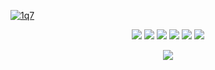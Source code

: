 [![1q7](https://media.discordapp.net/attachments/659160460255297537/931884339321507880/unknown.png)](https://discord.com/users/526037452033622036)
<p align="center">
   <a href="https://discord.com/users/526037452033622036" target"blank_"><img src="https://img.shields.io/badge/discord%20-111111.svg?&style=for-the-badge&logo=discord&logoColor=white"></a>
   <a href="https://open.spotify.com/user/ny7iep1efecf70ryav5afje0z" target"blank_"><img src="https://img.shields.io/badge/Spotify%20-111111.svg?&style=for-the-badge&logo=spotify&logoColor=white"></a>
   <a href="https://www.youtube.com/channel/UC4DDwMs70M2RN3JYX3Y_Iog" target"blank_"><img src="https://img.shields.io/badge/youtube%20-111111.svg?&style=for-the-badge&logo=youtube&logoColor=white"></a>
   <a href="https://www.instagram.com/babysefutau/?hl=ro" target"blank_"><img src="https://img.shields.io/badge/INSTAGRAM%20-111111.svg?&style=for-the-badge&logo=instagram&logoColor=white"></a>
   <a href="https://github.com/47q" target"blank_"><img src="https://img.shields.io/badge/GitHub%20-111111.svg?&style=for-the-badge&logo=github&logoColor=white"></a>
   <a href="https://twitter.com/kkzkkzkk" target"blank_"><img src="https://img.shields.io/badge/Twitter%20-111111.svg?&style=for-the-badge&logo=twitter&logoColor=white"></a>
</p>
<div align="center">
   <a href="https://discord.com/users/526037452033622036" target="_blank">
      <img src="https://lanyard-profile-readme.vercel.app/api/526037452033622036?bg=111111">
   </a>
</div>
